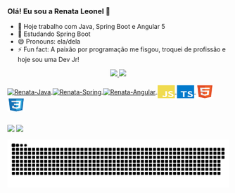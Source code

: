 ### Olá! Eu sou a Renata Leonel 👋


- 🔭 Hoje trabalho com Java, Spring Boot e Angular 5
- 🌱 Estudando Spring Boot
- 😄 Pronouns: ela/dela
- ⚡ Fun fact: A paixão por programação me fisgou, troquei de profissão e hoje sou uma Dev Jr!

<div align="center">
  <a href="https://github.com/RenataLeonel">
  <img height="170em" src="https://github-readme-stats.vercel.app/api?username=RenataLeonel&show_icons=true&theme=radical&include_all_commits=true&count_private=true"/>
  <img height="170em" src="https://github-readme-stats.vercel.app/api/top-langs/?username=RenataLeonel&layout=compact&langs_count=7&theme=radical"/>
</div>
<div style="display: inline_block"><br>
  <img align="center" alt="Renata-Java" height="30" width="40"src="https://cdn.jsdelivr.net/gh/devicons/devicon/icons/java/java-original-wordmark.svg" />
  <img align="center" alt="Renata-Spring" height="30" width="40"src="https://cdn.jsdelivr.net/gh/devicons/devicon/icons/spring/spring-original-wordmark.svg" />
  <img align="center" alt="Renata-Angular" height="30" width="40"src="https://cdn.jsdelivr.net/gh/devicons/devicon/icons/angularjs/angularjs-original.svg" />
  <img align="center" alt="Renata-Js" height="30" width="40" src="https://raw.githubusercontent.com/devicons/devicon/master/icons/javascript/javascript-plain.svg">
  <img align="center" alt="Renata-Ts" height="30" width="40" src="https://raw.githubusercontent.com/devicons/devicon/master/icons/typescript/typescript-plain.svg">
  <img align="center" alt="Renata-HTML" height="30" width="40" src="https://raw.githubusercontent.com/devicons/devicon/master/icons/html5/html5-original.svg">
  <img align="center" alt="Renata-CSS" height="30" width="40" src="https://raw.githubusercontent.com/devicons/devicon/master/icons/css3/css3-original.svg">
  <!-- meu gif/desenho-->
</div>
  
  ##
<div>
  <a href="https://www.linkedin.com/in/renata-leonel" target="_blank"><img src="https://img.shields.io/badge/-LinkedIn-%230077B5?style=for-the-badge&logo=linkedin&logoColor=white" target="_blank"></a> 
  <a href = "mailto:rennataleonel@gmail.com"><img src="https://img.shields.io/badge/Gmail-D14836?style=for-the-badge&logo=gmail&logoColor=white" target="_blank"></a>
  
  ![Snake animation](https://github.com/RenataLeonel/RenataLeonel/blob/output/github-contribution-grid-snake.svg)
  
</div>
